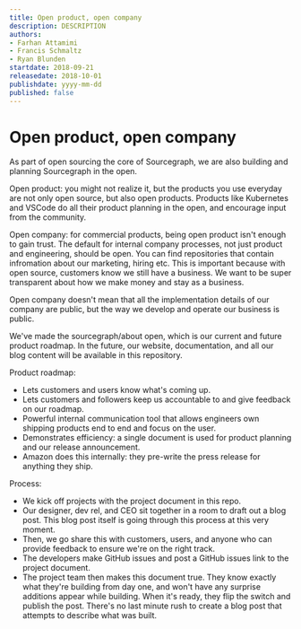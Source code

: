 ```yaml
---
title: Open product, open company
description: DESCRIPTION
authors:
- Farhan Attamimi
- Francis Schmaltz
- Ryan Blunden
startdate: 2018-09-21
releasedate: 2018-10-01
publishdate: yyyy-mm-dd
published: false
---
```


# Open product, open company

As part of open sourcing the core of Sourcegraph, we are also building and planning Sourcegraph in the open.

Open product: you might not realize it, but the products you use everyday are not only open source, but also open products. Products like Kubernetes and VSCode do all their product planning in the open, and encourage input from the community.

Open company: for commercial products, being open product isn't enough to gain trust. The default for internal company processes, not just product and engineering, should be open. You can find repositories that contain infromation about our marketing, hiring etc. This is important because with open source, customers know we still have a business. We want to be super transparent about how we make money and stay as a business.

Open company doesn't mean that all the implementation details of our company are public, but the way we develop and operate our business is public.

We've made the sourcegraph/about open, which is our current and future product roadmap. In the future, our website, documentation, and all our blog content will be available in this repository.

Product roadmap:
 - Lets customers and users know what's coming up.
 - Lets customers and followers keep us accountable to and give feedback on our roadmap.
 - Powerful internal communication tool that allows engineers own shipping products end to end and focus on the user.
 - Demonstrates efficiency: a single document is used for product planning and our release announcement.
 - Amazon does this internally: they pre-write the press release for anything they ship.

Process:
 - We kick off projects with the project document in this repo.
 - Our designer, dev rel, and CEO sit together in a room to draft out a blog post. This blog post itself is going through this process at this very moment.
 - Then, we go share this with customers, users, and anyone who can provide feedback to ensure we're on the right track.
 - The developers make GitHub issues and post a GitHub issues link to the project document.
 - The project team then makes this document true. They know exactly what they're building from day one, and won't have any surprise additions appear while building. When it's ready, they flip the switch and publish the post. There's no last minute rush to create a blog post that attempts to describe what was built.
